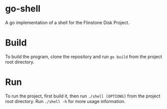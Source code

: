 # go-shell

A go implementation of a shell for the Flinstone Disk Project.

# Build

To build the program, clone the repository and run `go build` from the project root directory.

# Run

To run the project, first build it, then run `./shell [OPTIONS]` from the project root directory. Run `./shell -h` for more usage information.
